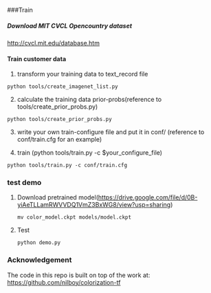 
###Train

##### Download MIT CVCL Opencountry dataset
http://cvcl.mit.edu/database.htm

#### Train customer data

1. transform your training data to text_record file
```
python tools/create_imagenet_list.py
```

2. calculate the training data prior-probs(reference to tools/create_prior_probs.py)
```
python tools/create_prior_probs.py
```

3. write your own train-configure file and put it in conf/ (reference to conf/train.cfg for an example)

4. train (python tools/train.py -c $your_configure_file)
```
python tools/train.py -c conf/train.cfg
```

### test demo

1. Download pretrained model(<a>https://drive.google.com/file/d/0B-yiAeTLLamRWVVDQ1VmZ3BxWG8/view?usp=sharing</a>)

	```
	mv color_model.ckpt models/model.ckpt
	```
2. Test

	```
	python demo.py
	```

### Acknowledgement
The code in this repo is built on top of the work at:
https://github.com/nilboy/colorization-tf
